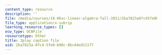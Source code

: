 ```yaml
---
content_type: resource
description: ''
file: /media/courses/18-06sc-linear-algebra-fall-2011/2ba7823a8fc45fe0b98c8bc44ed11177_cdZnhQjJu4I.vtt
file_type: application/x-subrip
learning_resource_types: []
ocw_type: OCWFile
resourcetype: Other
title: 3play caption file
uid: 2ba7823a-8fc4-5fe0-b98c-8bc44ed11177
---
```

